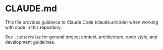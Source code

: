 # CLAUDE.md

This file provides guidance to Claude Code (claude.ai/code) when working with code in this repository.

See `.cursorrules` for general project context, architecture, code style, and development guidelines.